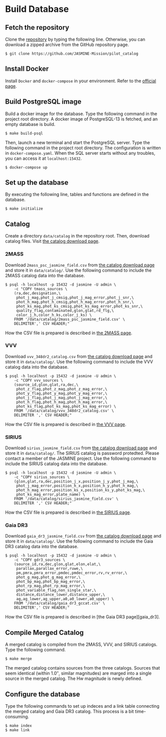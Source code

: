 # Build Database
## Fetch the repository

Clone the [repository][repo] by typing the following line. Otherwise, you can download a zipped archive from the GitHub repository page.

``` console
$ git clone https://github.com/JASMINE-Mission/pilot_catalog
```

[repo]: https://github.com/JASMINE-Mission/pilot_catalog


## Install Docker

Install `Docker` and `docker-compose` in your environment. Refer to the [official page][docker].

[docker]: https://docs.docker.com/get-docker/


## Build PostgreSQL image

Build a docker image for the database. Type the following command in the project root directory. A docker image of PostgreSQL-13 is fetched, and an empty database is build.

``` console
$ make build-psql
```

Then, launch a new terminal and start the PostgreSQL server. Type the following command in the project root directory. The configuration is written in `docker-compose.yaml`. When the SQL server starts without any troubles, you can access it at `localhost:15432`.

``` console
$ docker-compose up
```

## Set up the database
By executing the following line, tables and functions are defined in the database.

``` console
$ make initialize
```

## Catalog
Create a directory `data/catalog` in the repository root. Then, download catalog files. Visit [the catalog download page][download].


[download]: http://exoplanets.sakura.ne.jp/jasmine/


### 2MASS
Download `2mass_psc_jasmine_field.csv` from [the catalog download page][download] and store it in `data/catalog/`. Use the following command to include the 2MASS catalog data into the database.

``` console
$ psql -h localhost -p 15432 -d jasmine -U admin \
    -c "COPY tmass_sources \
    (ra,dec,designation,\
     phot_j_mag,phot_j_cmsig,phot_j_mag_error,phot_j_snr,\
     phot_h_mag,phot_h_cmsig,phot_h_mag_error,phot_h_snr,\
     phot_ks_mag,phot_ks_cmsig,phot_ks_mag_error,phot_ks_snr,\
     quality_flag,contaminated,glon,glat,rd_flg,\
     color_j_h,color_h_ks,color_j_ks) \
    FROM '/data/catalog/2mass_psc_jasmine_field.csv' \
    DELIMITER',' CSV HEADER;"
```

How the CSV file is prepared is described in [the 2MASS page][2mass].

[2mass]: /source/2mass


### VVV
Download `vvv_348dr2_catalog.csv` from [the catalog download page][download] and store it in `data/catalog/`. Use the following command to include the VVV catalog data into the database.

``` console
$ psql -h localhost -p 15432 -d jasmine -U admin \
    -c "COPY vvv_sources \
    (source_id,glon,glat,ra,dec,\
     phot_z_flag,phot_z_mag,phot_z_mag_error,\
     phot_y_flag,phot_y_mag,phot_y_mag_error,\
     phot_j_flag,phot_j_mag,phot_j_mag_error,\
     phot_h_flag,phot_h_mag,phot_h_mag_error,\
     phot_ks_flag,phot_ks_mag,phot_ks_mag_error) \
    FROM '/data/catalog/vvv_348dr2_catalog.csv' \
    DELIMITER ',' CSV HEADER;"
```

How the CSV file is prepared is described in [the VVV page][vvv_dr2].

[vvv_dr2]: /source/vvv_dr2


### SIRIUS
Download `sirius_jasmine_field.csv` from [the catalog download page][download] and store it in `data/catalog/`. The SIRIUS catalog is password protedted. Please contact a member of the JASMINE project. Use the following command to include the SIRIUS catalog data into the database.

``` console
$ psql -h localhost -p 15432 -d jasmine -U admin \
    -c "COPY sirius_sources \
    (glon,glat,ra,dec,position_j_x,position_j_y,phot_j_mag,\
     phot_j_mag_error,position_h_x,position_h_y,phot_h_mag,\
     phot_h_mag_error,position_ks_x,position_ks_y,phot_ks_mag,\
     phot_ks_mag_error,plate_name) \
    FROM '/data/catalog/sirius_jasmine_field.csv' \
    DELIMITER ',' CSV HEADER;"
```

How the CSV file is prepared is described in [the SIRIUS page][sirius].

[sirius]: /source/sirius


### Gaia DR3
Download `gaia_dr3_jasmine_field.csv` from [the catalog download page][download] and store it in `data/catalog/`. Use the following command to include the Gaia DR3 catalog data into the database.


``` console
$ psql -h localhost -p 15432 -d jasmine -U admin \
    -c "COPY gdr3_sources \
    (source_id,ra,dec,glon,glat,elon,elat,\
     parallax,parallax_error,ruwe,\
     pm,pmra,pmra_error,pmdec,pmdec_error,rv,rv_error,\
     phot_g_mag,phot_g_mag_error,\
     phot_bp_mag,phot_bp_mag_error,\
     phot_rp_mag,phot_rp_mag_error,\
     phot_variable_flag,non_single_star,\
     distance,distance_lower,distance_upper,\
     ag,ag_lower,ag_upper,a0,a0_lower,a0_upper) \
    FROM '/data/catalog/gaia_dr3_gccat.csv' \
    DELIMITER',' CSV HEADER;"
```

How the CSV file is prepared is described in [the Gaia DR3 page][gaia_dr3].

[gaiadr3]: /source/gaia_dr3



## Compile Merged Catalog
A merged catalog is compiled from the 2MASS, VVV, and SIRIUS catalogs. Type the following command.

```
$ make merge
```

The merged catalog contains sources from the three catalogs. Sources that seem identical (within 1.0&Prime;, similar magnitudes) are marged into a single source in the merged catalog. The Hw magnitude is newly defined.


## Configure the database
Type the following commands to set up indeces and a link table connecting the merged catalog and Gaia DR3 catalog. This process is a bit time-consuming.

``` console
$ make index
$ make link
```
